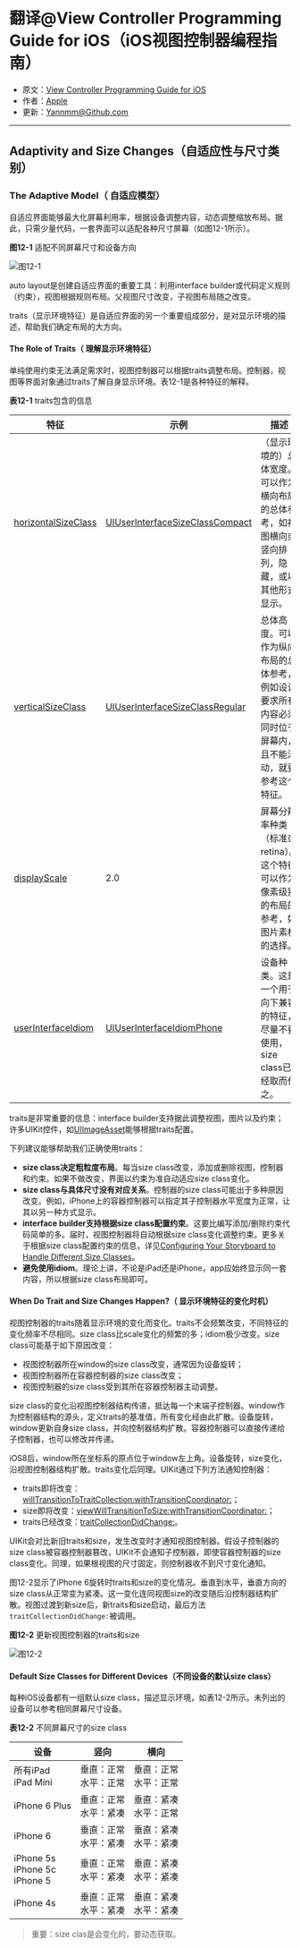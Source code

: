 # 翻译@View Controller Programming Guide for iOS（iOS视图控制器编程指南）

- 原文：[View Controller Programming Guide for iOS](https://developer.apple.com/library/content/featuredarticles/ViewControllerPGforiPhoneOS/index.html#//apple_ref/doc/uid/TP40007457-CH2-SW1)
- 作者：[Apple](https://developer.apple.com/library/content/navigation/)
- 更新：[Yannmm@Github.com](https://github.com/Yannmm/Auto-Layout-Guide-Chinese-Translation)

---


## Adaptivity and Size Changes（自适应性与尺寸类别）

### The Adaptive Model（ 自适应模型）

自适应界面能够最大化屏幕利用率，根据设备调整内容，动态调整缩放布局。据此，只需少量代码，一套界面可以适配各种尺寸屏幕（如图12-1所示）。

**图12-1** 适配不同屏幕尺寸和设备方向

![图12-1](http://ohqrsnfvu.bkt.clouddn.com/View-Controller-Programming-Guide-for-iOS/%E5%9B%BE12-1.png)

auto layout是创建自适应界面的重要工具：利用interface builder或代码定义规则（约束），视图根据规则布局。父视图尺寸改变，子视图布局随之改变。

traits（显示环境特征）是自适应界面的另一个重要组成部分，是对显示环境的描述，帮助我们确定布局的大方向。


#### The Role of Traits（ 理解显示环境特征）

单纯使用约束无法满足需求时，视图控制器可以根据traits调整布局。控制器，视图等界面对象通过traits了解自身显示环境。表12-1是各种特征的解释。

**表12-1** traits包含的信息

特征  | 示例 | 描述
------------- | ------------- | -------------
[horizontalSizeClass](https://developer.apple.com/documentation/uikit/uitraitcollection/1623508-horizontalsizeclass)  | [UIUserInterfaceSizeClassCompact](https://developer.apple.com/documentation/uikit/uiuserinterfacesizeclass/1623403-compact) | （显示环境的）总体宽度。可以作为横向布局的总体参考，如视图横向或竖向排列，隐藏，或以其他形式显示。
[verticalSizeClass](https://developer.apple.com/documentation/uikit/uitraitcollection/1623513-verticalsizeclass)  | [UIUserInterfaceSizeClassRegular](https://developer.apple.com/documentation/uikit/uiuserinterfacesizeclass/uiuserinterfacesizeclassregular) | 总体高度。可以作为纵向布局的总体参考，例如设计要求所有内容必须同时位于屏幕内，且不能滚动，就要参考这个特征。
[displayScale](https://developer.apple.com/documentation/uikit/uitraitcollection/1623519-displayscale)  | 2.0 | 屏幕分辨率种类（标准或retina）。这个特征可以作为像素级别的布局的参考，如图片素材的选择。
[userInterfaceIdiom](https://developer.apple.com/documentation/uikit/uitraitcollection/1623521-userinterfaceidiom)  | [UIUserInterfaceIdiomPhone](https://developer.apple.com/documentation/uikit/uiuserinterfaceidiom/uiuserinterfaceidiomphone) | 设备种类。这是一个用于向下兼容的特征，尽量不要使用，size class已经取而代之。

traits是非常重要的信息：interface builder支持据此调整视图，图片以及约束；许多UIKit控件，如[UIImageAsset](https://developer.apple.com/documentation/uikit/uiimageasset)能够根据traits配置。

下列建议能够帮助我们正确使用traits：

- **size class决定粗粒度布局**。每当size class改变，添加或删除视图，控制器和约束。如果不做改变，界面以约束为准自动适应size class变化。
- **size class与具体尺寸没有对应关系**。控制器的size class可能出于多种原因改变。例如，iPhone上的容器控制器可以指定其子控制器水平宽度为正常，让其以另一种方式显示。
- **interface builder支持根据size class配置约束**。这要比编写添加/删除约束代码简单的多。届时，视图控制器将自动根据size class变化调整约束。更多关于根据size class配置约束的信息，详见[Configuring Your Storyboard to Handle Different Size Classes](https://developer.apple.com/library/content/featuredarticles/ViewControllerPGforiPhoneOS/BuildinganAdaptiveInterface.html#//apple_ref/doc/uid/TP40007457-CH32-SW2)。
- **避免使用idiom**。理论上讲，不论是iPad还是iPhone，app应始终显示同一套内容，所以根据size class布局即可。

#### When Do Trait and Size Changes Happen?（ 显示环境特征的变化时机）

视图控制器的traits随着显示环境的变化而变化。traits不会频繁改变，不同特征的变化频率不尽相同。size class比scale变化的频繁的多；idiom极少改变。size class可能基于如下原因改变：


- 视图控制器所在window的size class改变，通常因为设备旋转；
- 视图控制器所在容器控制器的size class改变；
- 视图控制器的size class受到其所在容器控制器主动调整。

size class的变化沿视图控制器结构传递，抵达每一个末端子控制器。window作为控制器结构的源头，定义traits的基准值，所有变化经由此扩散。设备旋转，window更新自身size class，并向控制器结构扩散。容器控制器可以直接传递给子控制器，也可以修改并传递。

iOS8后，window所在坐标系的原点位于window左上角。设备旋转，size变化，沿视图控制器结构扩散。traits变化后同理。UIKit通过下列方法通知控制器：

- traits即将改变：[willTransitionToTraitCollection:withTransitionCoordinator:](https://developer.apple.com/documentation/uikit/uicontentcontainer/1621511-willtransition)；
- size即将改变：[viewWillTransitionToSize:withTransitionCoordinator:](https://developer.apple.com/documentation/uikit/uicontentcontainer/1621466-viewwilltransition)；
- traits已经改变：[traitCollectionDidChange:](https://developer.apple.com/documentation/uikit/uitraitenvironment/1623516-traitcollectiondidchange)。

UIKit会对比新旧traits和size，发生改变时才通知视图控制器。假设子控制器的size class被容器控制器篡改，UIKit不会通知子控制器，即使容器控制器的size class变化。同理，如果根视图的尺寸固定，则控制器收不到尺寸变化通知。

图12-2显示了iPhone 6旋转时traits和size的变化情况。垂直到水平，垂直方向的size class从正常变为紧凑。这一变化连同视图size的改变随后沿控制器结构扩散。视图过渡到新size后，新traits和size启动，最后方法`traitCollectionDidChange:`被调用。

**图12-2** 更新视图控制器的traits和size

![图12-2](http://ohqrsnfvu.bkt.clouddn.com/View-Controller-Programming-Guide-for-iOS/%E5%9B%BE12-2.png)

#### Default Size Classes for Different Devices（不同设备的默认size class）

每种iOS设备都有一组默认size class，描述显示环境，如表12-2所示。未列出的设备可以参考相同屏幕尺寸设备。

**表12-2** 不同屏幕尺寸的size class

设备 | 竖向 | 横向
------------- | ------------- | -------------
所有iPad <br> iPad Mini | 垂直：正常 <br> 水平：正常 | 垂直：正常 <br> 水平：正常
iPhone 6 Plus | 垂直：正常 <br> 水平：紧凑 | 垂直：紧凑 <br> 水平：正常
iPhone 6 | 垂直：正常 <br> 水平：紧凑 | 垂直：紧凑 <br> 水平：紧凑
iPhone 5s <br> iPhone 5c <br> iPhone 5 | 垂直：正常 <br> 水平：紧凑 | 垂直：紧凑 <br> 水平：紧凑
iPhone 4s | 垂直：正常 <br> 水平：紧凑 | 垂直：紧凑 <br> 水平：紧凑

>重要：size clas是会变化的，要动态获取。

